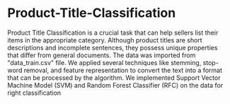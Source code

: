 # Product-Title-Classification
Product Title Classification is a crucial task that can help sellers list their items in the appropriate category. Although product titles are short descriptions and incomplete sentences, they possess unique properties that differ from general documents.
The data was imported from "data_train.csv" file. We applied several techniques like stemming, stop-word removal, and feature representation to convert the text into a format that can be processed by the algorithm.
We implemented Support Vector Machine Model (SVM) and Random Forest Classifier (RFC) on the data for right classification
 
